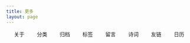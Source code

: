 ```yaml
---
title: 更多
layout: page
---
```


<div id="more">
  <a href="/more/about/"><i class="fa fa-fw fa-user"></i>关于</a>
  <a href="/categories"><i class="fa fa-fw fa-th"></i>分类</a>
  <a href="/archives"><i class="fa fa-fw fa-archive"></i>归档</a>
  <a href="/tags"><i class="fa fa-fw fa-tags"></i>标签</a>
  <!-- <a href="/more/chronicle/"><i class="fa fa-fw fa-calendar-check-o"></i>纪事</a> -->
  <!-- <a href="/more/resume/"><i class="fa fa-fw fa-address-card"></i>简历</a> -->
  <a href="/more/message/"><i class="fa fa-fw fa-envelope"></i>留言</a>
  <a href="/more/poetry/"><i class="fa fa-fw fa-book"></i>诗词</a>
  <a href="/more/links/"><i class="fa fa-fw fa-link"></i>友链</a>
  <!-- 
  <a href="/more/statistics/"><i class="fa fa-fw fa-line-chart"></i>统计</a>
  <a href="/atom.xml" target="_blank"><i class="fa fa-fw fa-rss"></i>订阅</a>
  <a href="https://github.com/huangdayu" target="_blank"><i class="fa fa-fw fa-github"></i>开源</a>
  -->
  <a href="/more/calendar/index.html" target="_blank" rel="nofollow"><i class="fa fa-fw fa-calendar"></i>日历</a>
  <!--
  <a href="http://new.cnzz.com/v1/login.php?siteid=1275893120" target="_blank" rel="nofollow"><i class="fa fa-fw fa-line-chart"></i>站长</a>
  <a href="https://tongji.baidu.com/web/welcome/ico?s=026d74a388da05f421833bd0de4537a3" target="_blank" rel="nofollow"><i class="fa fa-fw fa-line-chart"></i>统计</a>
  -->
</div>


<style type="text/css">

#more {
  text-align: center;
}

#more a {
  padding: 5px 5px 5px 5px;
  overflow: hidden;
  list-style: none; /* 去掉ul前面的符号 */
  margin-left: 10px;/* 左间距 */
  margin-right: 10px;
  border: none;
  /* underline 下划线 line-through 中划线 overline 上划线 none 没有划线 */
  text-decoration: none;
  /* move 十字架 pointer 手指 */
  cursor: pointer;
  white-space:nowrap;
}

/*a的伪类按lvha顺序，顺序不能互换，但可只写某一种状态*/
/*访问之前的状态*/
#more a:link {
  /*color: black;*/
}
  /*访问之后的状态*/
#more a:visited {
  /*color: green;*/
}
/*鼠标放上去的时候*/
#more a:hover {
  background-color: #bbb;
}
/*鼠标长按的状态*/
#more a:active {
  /*color: blue;*/
}

</style>
